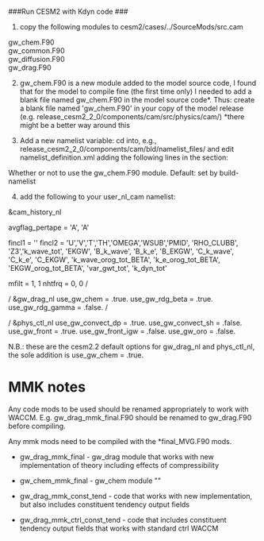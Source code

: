 ###Run CESM2 with Kdyn code ###

1) copy the following modules to cesm2/cases/../SourceMods/src.cam

gw_chem.F90  
gw_common.F90  
gw_diffusion.F90  
gw_drag.F90

2) gw_chem.F90 is a new module added to the model source code, I found that for the model to compile fine (the first time only) I needed to add a blank file named gw_chem.F90 in the model source code*. Thus: 
create a blank file named 'gw_chem.F90' in your copy of the model release (e.g. release_cesm2_2_0/components/cam/src/physics/cam/)
*there might be a better way around this

3) Add a new namelist variable:
cd into, e.g., release_cesm2_2_0/components/cam/bld/namelist_files/ and edit namelist_definition.xml adding the following lines in the <!-- Gravity Wave Drag --> section:

<entry id="use_gw_chem" type="logical" category="gw_drag"
       group="gw_drag_nl" valid_values="" >
Whether or not to use the gw_chem.F90 module.
Default: set by build-namelist
</entry>

4) add the following to your user_nl_cam namelist:

&cam_history_nl


 avgflag_pertape		= 'A', 'A'


 fincl1 = '' 
 fincl2	= 'U','V','T','TH','OMEGA','WSUB','PMID', 'RHO_CLUBB', 'Z3','k_wave_tot', 'EKGW', 'B_k_wave', 'B_k_e', 'B_EKGW', 'C_k_wave', 'C_k_e', 'C_EKGW', 'k_wave_orog_tot_BETA', 'k_e_orog_tot_BETA', 'EKGW_orog_tot_BETA', 'var_gwt_tot', 'k_dyn_tot'


 mfilt		= 1, 1
 nhtfrq		= 0, 0
/


/
&gw_drag_nl
 use_gw_chem 			= .true.
 use_gw_rdg_beta		= .true.
 use_gw_rdg_gamma		= .false.
/ 

/
&phys_ctl_nl
 use_gw_convect_dp		= .true.
 use_gw_convect_sh		= .false.
 use_gw_front			= .true.
 use_gw_front_igw		= .false.
 use_gw_oro			= .false.

N.B.: these are the cesm2.2 default options for  gw_drag_nl and phys_ctl_nl, the sole addition is use_gw_chem = .true.

# MMK notes

Any code mods to be used should be renamed appropriately to work with WACCM. E.g. gw_drag_mmk_final.F90 should be renamed
to gw_drag.F90 before compiling.

Any mmk mods need to be compiled with the *final_MVG.F90 mods.


- gw_drag_mmk_final - gw_drag module that works with new implementation of theory including effects of compressibility 

- gw_chem_mmk_final - gw_chem module ""


- gw_drag_mmk_const_tend - code that works with new implementation, but also includes constituent tendency output fields

- gw_drag_mmk_ctrl_const_tend - code that includes constituent tendency output fields that works with standard ctrl WACCM
